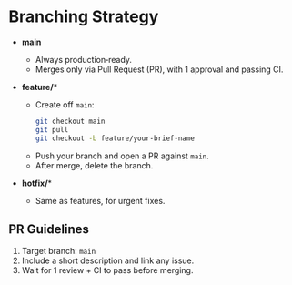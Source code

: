 # Branching Strategy

- **main**  
  - Always production‐ready.  
  - Merges only via Pull Request (PR), with 1 approval and passing CI.

- **feature/***  
  - Create off `main`:  
    ```bash
    git checkout main
    git pull
    git checkout -b feature/your-brief-name
    ```
  - Push your branch and open a PR against `main`.
  - After merge, delete the branch.

- **hotfix/***  
  - Same as features, for urgent fixes.
  
## PR Guidelines

1. Target branch: `main`  
2. Include a short description and link any issue.  
3. Wait for 1 review + CI to pass before merging.
